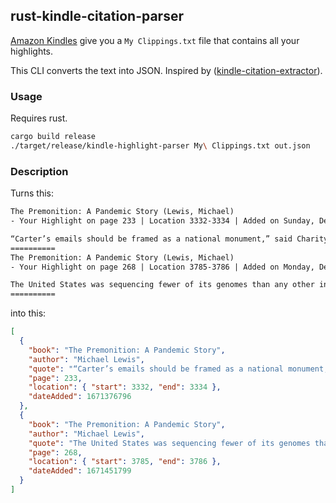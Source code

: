 ## rust-kindle-citation-parser

[Amazon Kindles](https://www.wikiwand.com/en/Amazon_Kindle) give you a `My Clippings.txt` file that contains all your highlights.

This CLI converts the text into JSON. Inspired by ([kindle-citation-extractor](https://github.com/mxro/kindle-citation-extractor)).

### Usage

Requires rust.

```bash
cargo build release
./target/release/kindle-highlight-parser My\ Clippings.txt out.json
```

### Description

Turns this:
```txt
The Premonition: A Pandemic Story (Lewis, Michael)
- Your Highlight on page 233 | Location 3332-3334 | Added on Sunday, December 18, 2022 3:19:56 PM

“Carter’s emails should be framed as a national monument,” said Charity. “They drove decisions in California.”†
==========
The Premonition: A Pandemic Story (Lewis, Michael)
- Your Highlight on page 268 | Location 3785-3786 | Added on Monday, December 19, 2022 12:09:59 PM

The United States was sequencing fewer of its genomes than any other industrialized country, and the only reason it was sequencing as many as it was is that a bunch of nonprofits had stepped in to do it, haphazardly, for free.
==========
```

into this:

```json
[
  {
    "book": "The Premonition: A Pandemic Story",
    "author": "Michael Lewis",
    "quote": "“Carter’s emails should be framed as a national monument,” said Charity. “They drove decisions in California.”†",
    "page": 233,
    "location": { "start": 3332, "end": 3334 },
    "dateAdded": 1671376796
  },
  {
    "book": "The Premonition: A Pandemic Story",
    "author": "Michael Lewis",
    "quote": "The United States was sequencing fewer of its genomes than any other industrialized country, and the only reason it was sequencing as many as it was is that a bunch of nonprofits had stepped in to do it, haphazardly, for free.",
    "page": 268,
    "location": { "start": 3785, "end": 3786 },
    "dateAdded": 1671451799
  }
]
```
